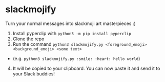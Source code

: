 # slackmojify
Turn your normal messages into slackmoji art masterpieces :)

1. Install pyperclip with `python3 -m pip install pyperclip`
2. Clone the repo
3. Run the command `python3 slackmojify.py <foreground_emoji> <background_emoji> <some text>`
- (e.g. `python3 slackmojify.py :smile: :heart: hello world`)
4. It will be copied to your clipboard. You can now paste it and send it to your Slack buddies!
